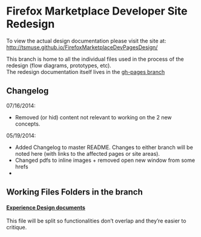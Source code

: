 # Firefox Marketplace Developer Site Redesign

To view the actual design documentation please visit the site at: http://tsmuse.github.io/FirefoxMarketplaceDevPagesDesign/

This branch is home to all the individual files used in the process of the redesign (flow diagrams, prototypes, etc).<br>
The redesign documentation itself lives in the [gh-pages branch](https://github.com/tsmuse/FirefoxMarketplaceDevPagesDesign/tree/gh-pages)

## Changelog
07/16/2014: 
* Removed (or hid) content not relevant to working on the 2 new concepts.

05/19/2014: 
* Added Changelog to master README. Changes to either branch will be noted here (with links to the affected pages or site areas).
* Changed pdfs to inline images + removed open new window from some hrefs
*




## Working Files Folders in the branch

#### [Experience Design documents][1]

This file will be split so functionalities don’t overlap and they’re easier to critique.


[1]: https://github.com/tsmuse/FirefoxMarketplaceDevPagesDesign/tree/master/Experience_Docs/index.md


